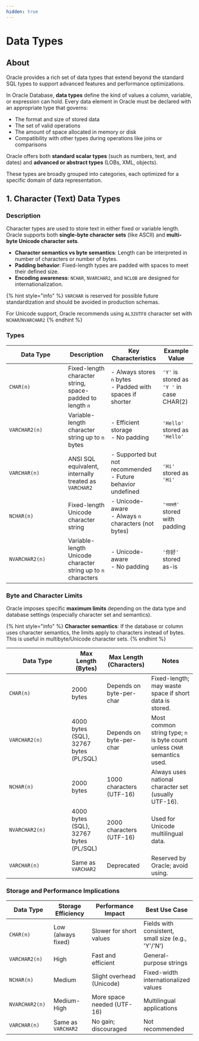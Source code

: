 ```yaml
---
hidden: true
---
```


# Data Types

## About

Oracle provides a rich set of data types that extend beyond the standard SQL types to support advanced features and performance optimizations.

In Oracle Database, **data types** define the kind of values a column, variable, or expression can hold. Every data element in Oracle must be declared with an appropriate type that governs:

* The format and size of stored data
* The set of valid operations
* The amount of space allocated in memory or disk
* Compatibility with other types during operations like joins or comparisons

Oracle offers both **standard scalar types** (such as numbers, text, and dates) and **advanced or abstract types** (LOBs, XML, objects).

These types are broadly grouped into categories, each optimized for a specific domain of data representation.

## 1. Character (Text) Data Types

### Description

Character types are used to store text in either fixed or variable length. Oracle supports both **single-byte character sets** (like ASCII) and **multi-byte Unicode character sets**.

* **Character semantics vs byte semantics**: Length can be interpreted in number of characters or number of bytes.
* **Padding behavior**: Fixed-length types are padded with spaces to meet their defined size.
* **Encoding awareness**: `NCHAR`, `NVARCHAR2`, and `NCLOB` are designed for internationalization.

{% hint style="info" %}
`VARCHAR` is reserved for possible future standardization and should be avoided in production schemas.

For Unicode support, Oracle recommends using `AL32UTF8` character set with `NCHAR`/`NVARCHAR2`&#x20;
{% endhint %}

### Types

<table data-full-width="true"><thead><tr><th width="143.1875">Data Type</th><th>Description</th><th>Key Characteristics</th><th>Example Value</th></tr></thead><tbody><tr><td><code>CHAR(n)</code></td><td>Fixed-length character string, space-padded to length <code>n</code></td><td>- Always stores <code>n</code> bytes<br>- Padded with spaces if shorter</td><td><code>'Y'</code> is stored as <code>'Y '</code> in case CHAR(2)</td></tr><tr><td><code>VARCHAR2(n)</code></td><td>Variable-length character string up to <code>n</code> bytes</td><td>- Efficient storage<br>- No padding</td><td><code>'Hello'</code> stored as <code>'Hello'</code></td></tr><tr><td><code>VARCHAR(n)</code></td><td>ANSI SQL equivalent, internally treated as <code>VARCHAR2</code></td><td>- Supported but not recommended<br>- Future behavior undefined</td><td><code>'Hi'</code> stored as <code>'Hi'</code></td></tr><tr><td><code>NCHAR(n)</code></td><td>Fixed-length Unicode character string</td><td>- Unicode-aware<br>- Always <code>n</code> characters (not bytes)</td><td><code>'नमस्ते'</code> stored with padding</td></tr><tr><td><code>NVARCHAR2(n)</code></td><td>Variable-length Unicode character string up to <code>n</code> characters</td><td>- Unicode-aware<br>- No padding</td><td><code>'你好'</code> stored as-is</td></tr></tbody></table>

### **Byte and Character Limits**

Oracle imposes specific **maximum limits** depending on the data type and database settings (especially character set and semantics).

{% hint style="info" %}
**Character semantics**: If the database or column uses character semantics, the limits apply to characters instead of bytes. This is useful in multibyte/Unicode character sets.
{% endhint %}

<table><thead><tr><th width="152.84765625">Data Type</th><th>Max Length (Bytes)</th><th>Max Length (Characters)</th><th>Notes</th></tr></thead><tbody><tr><td><code>CHAR(n)</code></td><td>2000 bytes</td><td>Depends on byte-per-char</td><td>Fixed-length; may waste space if short data is stored.</td></tr><tr><td><code>VARCHAR2(n)</code></td><td>4000 bytes (SQL), 32767 bytes (PL/SQL)</td><td>Depends on byte-per-char</td><td>Most common string type; <code>n</code> is byte count unless <code>CHAR</code> semantics used.</td></tr><tr><td><code>NCHAR(n)</code></td><td>2000 bytes</td><td>1000 characters (UTF-16)</td><td>Always uses national character set (usually UTF-16).</td></tr><tr><td><code>NVARCHAR2(n)</code></td><td>4000 bytes (SQL), 32767 bytes (PL/SQL)</td><td>2000 characters (UTF-16)</td><td>Used for Unicode multilingual data.</td></tr><tr><td><code>VARCHAR(n)</code></td><td>Same as <code>VARCHAR2</code></td><td>Deprecated</td><td>Reserved by Oracle; avoid using.</td></tr></tbody></table>

### **Storage and Performance Implications**

<table data-full-width="true"><thead><tr><th width="140.55078125">Data Type</th><th width="144.59375">Storage Efficiency</th><th width="263.3125">Performance Impact</th><th>Best Use Case</th></tr></thead><tbody><tr><td><code>CHAR(n)</code></td><td>Low (always fixed)</td><td>Slower for short values</td><td>Fields with consistent, small size (e.g., 'Y'/'N')</td></tr><tr><td><code>VARCHAR2(n)</code></td><td>High</td><td>Fast and efficient</td><td>General-purpose strings</td></tr><tr><td><code>NCHAR(n)</code></td><td>Medium</td><td>Slight overhead (Unicode)</td><td>Fixed-width internationalized values</td></tr><tr><td><code>NVARCHAR2(n)</code></td><td>Medium-High</td><td>More space needed (UTF-16)</td><td>Multilingual applications</td></tr><tr><td><code>VARCHAR(n)</code></td><td>Same as <code>VARCHAR2</code></td><td>No gain; discouraged</td><td>Not recommended</td></tr></tbody></table>





